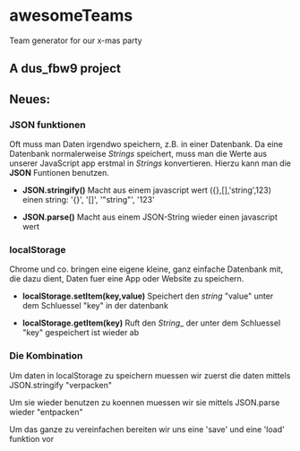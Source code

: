 # awesomeTeams
Team generator for our x-mas party

## A dus_fbw9 project

## Neues:

### JSON funktionen

Oft muss man Daten irgendwo speichern, z.B. in einer Datenbank. Da eine Datenbank
normalerweise *Strings* speichert, muss man die Werte aus unserer JavaScript app
erstmal in *Strings* konvertieren. Hierzu kann man die **JSON** Funtionen benutzen.

  - **JSON.stringify()** Macht aus einem javascript wert ({},[],'string',123) einen string: '{}', '[]', '"string"', '123'

  - **JSON.parse()** Macht aus einem JSON-String wieder einen javascript wert

### localStorage

Chrome und co. bringen eine eigene kleine, ganz einfache Datenbank mit, die dazu
dient, Daten fuer eine App oder Website zu speichern.

  - **localStorage.setItem(key,value)** Speichert den *string* "value" unter dem Schluessel "key" in der datenbank

  - **localStorage.getItem(key)** Ruft den *String*_ der unter dem Schluessel "key" gespeichert ist wieder ab

### Die Kombination

Um daten in localStorage zu speichern muessen wir zuerst die daten mittels JSON.stringify "verpacken"

Um sie wieder benutzen zu koennen muessen wir sie mittels JSON.parse wieder "entpacken"

Um das ganze zu vereinfachen bereiten wir uns eine 'save' und eine 'load' funktion vor

